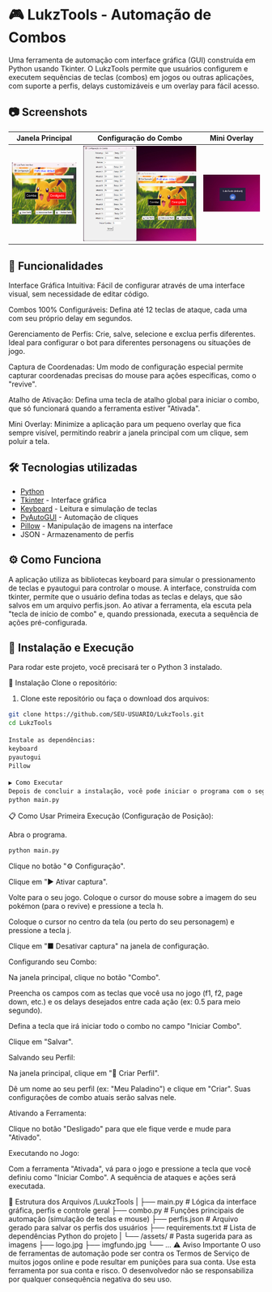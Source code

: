 # 🎮 LukzTools - Automação de Combos
Uma ferramenta de automação com interface gráfica (GUI) construída em Python usando Tkinter. O LukzTools permite que usuários configurem e executem sequências de teclas (combos) em jogos ou outras aplicações, com suporte a perfis, delays customizáveis e um overlay para fácil acesso.


## 📷 Screenshots

| Janela Principal | Configuração do Combo | Mini Overlay |
| :---: |:---:|:---:|
| ![Janela Principal do LukzTools](assets/janela_principal.png) | ![Janela de Configuração do Combo](assets/config_combo.png) | ![Mini Overlay da Aplicação](assets/mini_overlay.png) |

## 🚀 Funcionalidades

Interface Gráfica Intuitiva: Fácil de configurar através de uma interface visual, sem necessidade de editar código.

Combos 100% Configuráveis: Defina até 12 teclas de ataque, cada uma com seu próprio delay em segundos.

Gerenciamento de Perfis: Crie, salve, selecione e exclua perfis diferentes. Ideal para configurar o bot para diferentes personagens ou situações de jogo.

Captura de Coordenadas: Um modo de configuração especial permite capturar coordenadas precisas do mouse para ações específicas, como o "revive".

Atalho de Ativação: Defina uma tecla de atalho global para iniciar o combo, que só funcionará quando a ferramenta estiver "Ativada".

Mini Overlay: Minimize a aplicação para um pequeno overlay que fica sempre visível, permitindo reabrir a janela principal com um clique, sem poluir a tela.

## 🛠️ Tecnologias utilizadas
- [Python](https://www.python.org/)  
- [Tkinter](https://docs.python.org/3/library/tkinter.html) - Interface gráfica  
- [Keyboard](https://pypi.org/project/keyboard/) - Leitura e simulação de teclas  
- [PyAutoGUI](https://pypi.org/project/pyautogui/) - Automação de cliques  
- [Pillow](https://pypi.org/project/Pillow/) - Manipulação de imagens na interface  
- JSON - Armazenamento de perfis

## ⚙️ Como Funciona
A aplicação utiliza as bibliotecas keyboard para simular o pressionamento de teclas e pyautogui para controlar o mouse. A interface, construída com tkinter, permite que o usuário defina todas as teclas e delays, que são salvos em um arquivo perfis.json. Ao ativar a ferramenta, ela escuta pela "tecla de início de combo" e, quando pressionada, executa a sequência de ações pré-configurada.

## 🚀 Instalação e Execução
Para rodar este projeto, você precisará ter o Python 3 instalado.

🔧 Instalação Clone o repositório:


1. Clone este repositório ou faça o download dos arquivos:

```bash
git clone https://github.com/SEU-USUARIO/LukzTools.git
cd LukzTools

Instale as dependências:
keyboard
pyautogui
Pillow

▶️ Como Executar
Depois de concluir a instalação, você pode iniciar o programa com o seguinte comando:
python main.py
```
📋 Como Usar
Primeira Execução (Configuração de Posição):

Abra o programa.
```bash
python main.py
```

Clique no botão "⚙ Configuração".

Clique em "▶ Ativar captura".

Volte para o seu jogo. Coloque o cursor do mouse sobre a imagem do seu pokémon (para o revive) e pressione a tecla h.

Coloque o cursor no centro da tela (ou perto do seu personagem) e pressione a tecla j.

Clique em "■ Desativar captura" na janela de configuração.

Configurando seu Combo:

Na janela principal, clique no botão "Combo".

Preencha os campos com as teclas que você usa no jogo (f1, f2, page down, etc.) e os delays desejados entre cada ação (ex: 0.5 para meio segundo).

Defina a tecla que irá iniciar todo o combo no campo "Iniciar Combo".

Clique em "Salvar".

Salvando seu Perfil:

Na janela principal, clique em "👤 Criar Perfil".

Dê um nome ao seu perfil (ex: "Meu Paladino") e clique em "Criar". Suas configurações de combo atuais serão salvas nele.

Ativando a Ferramenta:

Clique no botão "Desligado" para que ele fique verde e mude para "Ativado".

Executando no Jogo:

Com a ferramenta "Ativada", vá para o jogo e pressione a tecla que você definiu como "Iniciar Combo". A sequência de ataques e ações será executada.

📂 Estrutura dos Arquivos
/LuukzTools
|
├── main.py             # Lógica da interface gráfica, perfis e controle geral
├── combo.py            # Funções principais de automação (simulação de teclas e mouse)
├── perfis.json         # Arquivo gerado para salvar os perfis dos usuários
├── requirements.txt    # Lista de dependências Python do projeto
|
└── /assets/            # Pasta sugerida para as imagens
    ├── logo.jpg
    ├── imgfundo.jpg
    └── ...
⚠️ Aviso Importante
O uso de ferramentas de automação pode ser contra os Termos de Serviço de muitos jogos online e pode resultar em punições para sua conta. Use esta ferramenta por sua conta e risco. O desenvolvedor não se responsabiliza por qualquer consequência negativa do seu uso.
